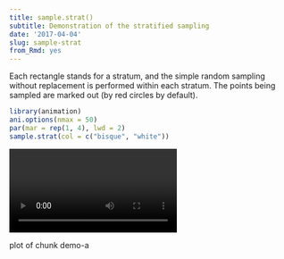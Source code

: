 ```yaml
---
title: sample.strat()
subtitle: Demonstration of the stratified sampling
date: '2017-04-04'
slug: sample-strat
from_Rmd: yes
---
```


Each rectangle stands for a stratum, and the simple random sampling without
replacement is performed within each stratum. The points being sampled are
marked out (by red circles by default).
 

```r
library(animation)
ani.options(nmax = 50)
par(mar = rep(1, 4), lwd = 2)
sample.strat(col = c("bisque", "white"))
```

<video controls loop autoplay><source src="https://assets.yihui.name/figures/animation/example/sample-strat/demo-a.mp4?dl=1" /><p>plot of chunk demo-a</p></video>

